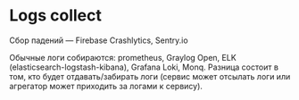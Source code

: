 # Logs collect

Сбор падений —  Firebase Crashlytics, Sentry.io

Обычные логи собираются: prometheus, Graylog Open, ELK (elasticsearch-logstash-kibana), Grafana Loki, Monq. Разница состоит в том, кто будет отдавать/забирать логи (сервис может отсылать логи или агрегатор может приходить за логами к сервису).
